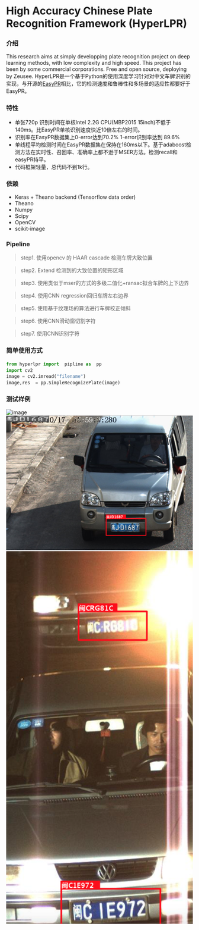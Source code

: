 # High Accuracy Chinese Plate Recognition Framework (HyperLPR)

### 介绍
This research aims at simply developping plate recognition project on deep learning methods, with low complexity and high speed. This 
project has been by some commercial corporations. Free and open source, deploying by Zeusee. 
HyperLPR是一个基于Python的使用深度学习针对对中文车牌识别的实现，与开源的[EasyPR](https://github.com/liuruoze/EasyPR)相比，它的检测速度和鲁棒性和多场景的适应性都要好于EasyPR。


### 特性

+ 单张720p 识别时间在单核Intel 2.2G CPU(MBP2015 15inch)不低于 140ms。比EasyPR单核识别速度快近10倍左右的时间。
+ 识别率在EasyPR数据集上0-error达到70.2% 1-error识别率达到 89.6%
+ 单线程平均检测时间在EasyPR数据集在保持在160ms以下。基于adaboost检测方法在实时性、召回率、准确率上都不逊于MSER方法。检测recall和easyPR持平。
+ 代码框架轻量，总代码不到1k行。

### 依赖

+ Keras + Theano backend (Tensorflow data order)
+ Theano
+ Numpy
+ Scipy
+ OpenCV
+ scikit-image

### Pipeline

> step1. 使用opencv 的 HAAR cascade 检测车牌大致位置 

> step2. Extend 检测到的大致位置的矩形区域

> step3. 使用类似于mser的方式的多级二值化+ransac拟合车牌的上下边界

> step4. 使用CNN regression回归车牌左右边界

> step5. 使用基于纹理场的算法进行车牌校正倾斜

> step6. 使用CNN滑动窗切割字符

> step7. 使用CNN识别字符

### 简单使用方式

```python
from hyperlpr import  pipline as  pp
import cv2
image = cv2.imread("filename")
image,res  = pp.SimpleRecognizePlate(image)
```
### 测试样例

![image](./cache/demo1.png)
![image](./cache/demo2.png)
![image](./cache/demo3.png)
